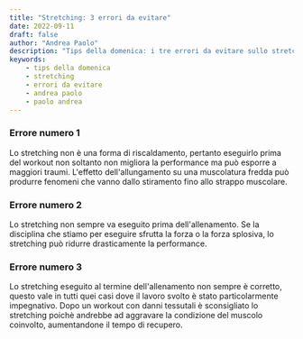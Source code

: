 ```yaml
---
title: "Stretching: 3 errori da evitare"
date: 2022-09-11
draft: false
author: "Andrea Paolo"
description: "Tips della domenica: i tre errori da evitare sullo stretching "
keywords: 
    - tips della domenica
    - stretching
    - errori da evitare
    - andrea paolo
    - paolo andrea
---
```


### Errore numero 1

Lo stretching non è una forma di riscaldamento, pertanto eseguirlo prima del workout non soltanto non migliora la performance ma può esporre a maggiori traumi. L'effetto dell'allungamento su una muscolatura fredda può produrre fenomeni che vanno dallo stiramento fino allo strappo muscolare.

### Errore numero 2

Lo stretching non sempre va eseguito prima dell'allenamento. Se la disciplina che stiamo per eseguire sfrutta la forza o la forza splosiva, lo stretching può ridurre drasticamente la performance.

### Errore numero 3

Lo stretching eseguito al termine dell'allenamento non sempre è corretto, questo vale in tutti quei casi dove il lavoro svolto è stato particolarmente impegnativo. Dopo un workout con danni tessutali è sconsigliato lo stretching poichè andrebbe ad aggravare la condizione del muscolo coinvolto, aumentandone il tempo di recupero.

